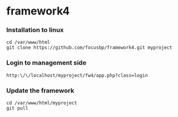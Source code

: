 # framework4

### Installation to linux
~~~
cd /var/www/html
git clone https://github.com/focusbp/framework4.git myproject
~~~

### Login to management side
~~~
http:\/\/localhost/myproject/fw4/app.php?class=login
~~~

### Update the framework
~~~
cd /var/www/html/myproject
git pull
~~~



